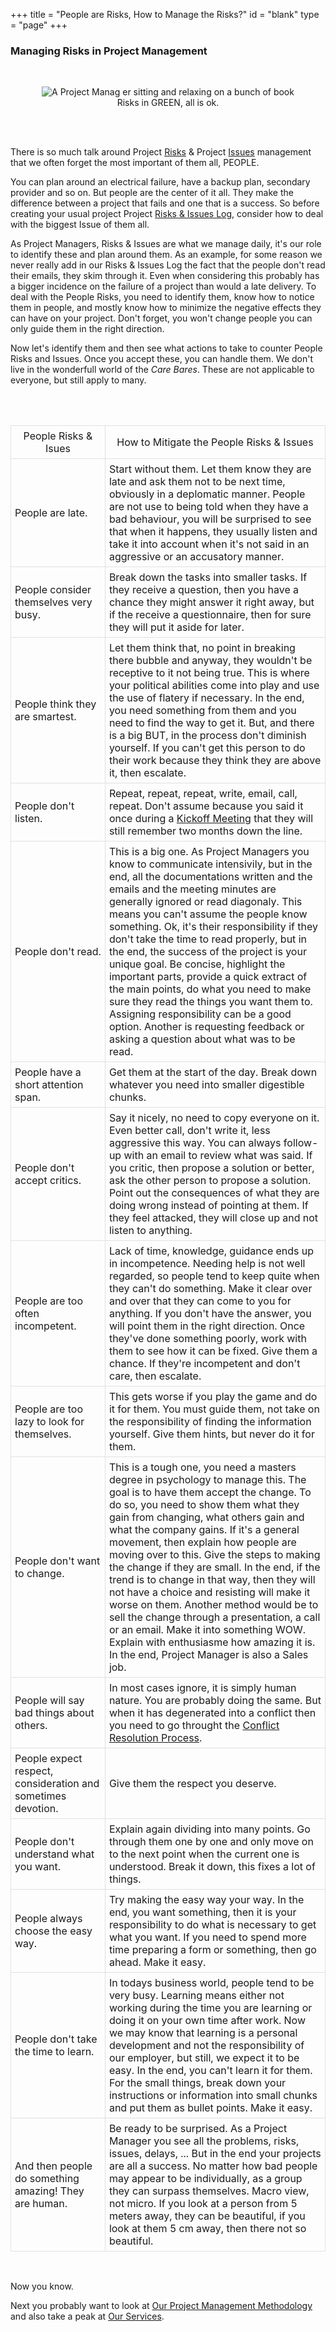 +++
title = "People are Risks, How to Manage the Risks?"
id = "blank"
type = "page"
+++


###  Managing Risks in Project Management

<br />

<center>
<figure>
 <img src="/img/pm-methodology/people-risk-management.png" alt="A Project Manag
er sitting and relaxing on a bunch of book" />
 <figcaption>Risks in GREEN, all is ok.</figcaption>
</figure>
</center>

<br />
<br />

There is so much talk around Project <a href="/pm-methodology/project-management-glossary/#risk">Risks</a> & Project <a href="/pm-methodology/project-management-glossary/#issue">Issues</a> management that we often forget the most important of them all, PEOPLE.  

You can plan around an electrical failure, have a backup plan, secondary provider and so on.  But people are the center of it all.  They make the difference between a project that fails and one that is a success.  So before creating your usual project Project <a href="/pm-methodology/project-management-glossary/#rilog">Risks & Issues Log</a>, consider how to deal with the biggest Issue of them all.

As Project Managers, Risks & Issues are what we manage daily, it's our role to identify these and plan around them.  As an example, for some reason we never really add in our Risks & Issues Log the fact that the people don't read their emails, they skim through it. Even when considering this probably has a bigger incidence on the failure of a project than would a late delivery.  To deal with the People Risks, you need to identify them, know how to notice them in people, and mostly know how to minimize the negative effects they can have on your project.  Don't forget, you won't change people you can only guide them in the right direction.

Now let's identify them and then see what actions to take to counter People Risks and Issues.  Once you accept these, you can handle them.  We don't live in the wonderfull world of the <i>Care Bares</i>.  These are not applicable to everyone, but still apply to many.  

<br /><br />

<table>
<tbody>
<tr>
<td style="padding: 6px; vertical-align: center; width: 30%; border: 1px solid #e0e0e0;">
<center><bold>
People Risks & Isues
</bold></center>
</td>
<td style="padding: 6px; vertical-align: center; width: 70%; border: 1px solid #e0e0e0;">
<center><bold>
How to Mitigate the People Risks & Issues
</bold></center>
</td>
</tr>
<tr>
<td style="padding: 6px; vertical-align: center; width: 30%; border: 1px solid #e0e0e0;">
People are late.
</td>
<td style="padding: 6px; vertical-align: center; width: 70%; border: 1px solid #e0e0e0;">
Start without them.  Let them know they are late and ask them not to be next time, obviously in a deplomatic manner.  People are not use to being told when they have a bad behaviour, you will be surprised to see that when it happens, they usually listen and take it into account when it's not said in an aggressive or an accusatory manner.
</td>
</tr>
<td style="padding: 6px; vertical-align: center; width: 30%; border: 1px solid #e0e0e0;">
People consider themselves very busy.
</td>
<td style="padding: 6px; vertical-align: center; width: 70%; border: 1px solid #e0e0e0;">
Break down the tasks into smaller tasks.  If they receive a question, then you have a chance they might answer it right away, but if the receive a questionnaire, then for sure they will put it aside for later.
</td>
</tr>
<tr>
<td style="padding: 6px; vertical-align: center; width: 30%; border: 1px solid #e0e0e0;">
People think they are smartest.
</td>
<td style="padding: 6px; vertical-align: center; width: 70%; border: 1px solid #e0e0e0;">
Let them think that, no point in breaking there bubble and anyway, they wouldn't be receptive to it not being true.  This is where your political abilities come into play and use the use of flatery if necessary.  In the end, you need something from them and you need to find the way to get it.  But, and there is a big BUT, in the process don't diminish yourself.  If you can't get this person to do their work because they think they are above it, then escalate.
</td>
</tr>
<tr>
<td style="padding: 6px; vertical-align: center; width: 30%; border: 1px solid #e0e0e0;">
People don't listen.
</td>
<td style="padding: 6px; vertical-align: center; width: 70%; border: 1px solid #e0e0e0;">
Repeat, repeat, repeat, write, email, call, repeat.  Don't assume because you said it once during a <a href="/pm-methodology/project-management-glossary/#kickoff">Kickoff Meeting</a> that they will still remember two months down the line.  
</td>
</tr>
<tr>
<td style="padding: 6px; vertical-align: center; width: 30%; border: 1px solid #e0e0e0;">
People don't read.
</td>
<td style="padding: 6px; vertical-align: center; width: 70%; border: 1px solid #e0e0e0;">
This is a big one.  As Project Managers you know to communicate intensivily, but in the end, all the documentations written and the emails and the meeting minutes are generally ignored or read diagonaly.  This means you can't assume the people know something.  Ok, it's their responsibility if they don't take the time to read properly, but in the end, the success of the project is your unique goal.  
Be concise, highlight the important parts, provide a quick extract of the main points, do what you need to make sure they read the things you want them to.
Assigning responsibility can be a good option.  
Another is requesting feedback or asking a question about what was to be read.  
</td>
</tr>
<tr>
<td style="padding: 6px; vertical-align: center; width: 30%; border: 1px solid #e0e0e0;">
People have a short attention span.
</td>
<td style="padding: 6px; vertical-align: center; width: 70%; border: 1px solid #e0e0e0;">
Get them at the start of the day.
Break down whatever you need into smaller digestible chunks.
</td>
</tr>
<tr>
<td style="padding: 6px; vertical-align: center; width: 30%; border: 1px solid #e0e0e0;">
People don't accept critics.
</td>
<td style="padding: 6px; vertical-align: center; width: 70%; border: 1px solid #e0e0e0;">
Say it nicely, no need to copy everyone on it.  Even better call, don't write it, less aggressive this way.  You can always follow-up with an email to review what was said. 
If you critic, then propose a solution or better, ask the other person to propose a solution.  
Point out the consequences of what they are doing wrong instead of pointing at them.  If they feel attacked, they will close up and not listen to anything.
</td>
</tr>
<tr>
<td style="padding: 6px; vertical-align: center; width: 30%; border: 1px solid #e0e0e0;">
People are too often incompetent.
</td>
<td style="padding: 6px; vertical-align: center; width: 70%; border: 1px solid #e0e0e0;">
Lack of time, knowledge, guidance ends up in incompetence.  Needing help is not well regarded, so people tend to keep quite when they can't do something.
Make it clear over and over that they can come to you for anything.  If you don't have the answer, you will point them in the right direction.
Once they've done something poorly, work with them to see how it can be fixed.  Give them a chance.
If they're incompetent and don't care, then escalate.
</td>
</tr>
<tr>
<td style="padding: 6px; vertical-align: center; width: 30%; border: 1px solid #e0e0e0;">
People are too lazy to look for themselves.
</td>
<td style="padding: 6px; vertical-align: center; width: 70%; border: 1px solid #e0e0e0;">
This gets worse if you play the game and do it for them.  You must guide them, not take on the responsibility of finding the information yourself.
Give them hints, but never do it for them.
</td>
</tr>
<tr>
<td style="padding: 6px; vertical-align: center; width: 30%; border: 1px solid #e0e0e0;">
People don't want to change.
</td>
<td style="padding: 6px; vertical-align: center; width: 70%; border: 1px solid #e0e0e0;">
This is a tough one, you need a masters degree in psychology to manage this.
The goal is to have them accept the change.  To do so, you need to show them what they gain from changing, what others gain and what the company gains.  If it's a general movement, then explain how people are moving over to this.  Give the steps to making the change if they are small.  In the end, if the trend is to change in that way, then they will not have a choice and resisting will make it worse on them.
Another method would be to sell the change through a presentation, a call or an email.  Make it into something WOW.  Explain with enthusiasme how amazing it is.  In the end, Project Manager is also a Sales job.  
</td>
</tr>
<tr>
<td style="padding: 6px; vertical-align: center; width: 30%; border: 1px solid #e0e0e0;">
People will say bad things about others.
</td>
<td style="padding: 6px; vertical-align: center; width: 70%; border: 1px solid #e0e0e0;">
In most cases ignore, it is simply human nature.  You are probably doing the same.
But when it has degenerated into a conflict then you need to go throught the <a href="/pm-methodology/project-management-glossary/#conflictresolution">Conflict Resolution Process</a>.
</td>
</tr>
<tr>
<td style="padding: 6px; vertical-align: center; width: 30%; border: 1px solid #e0e0e0;">
People expect respect, consideration and sometimes devotion.
</td>
<td style="padding: 6px; vertical-align: center; width: 70%; border: 1px solid #e0e0e0;">
Give them the respect you deserve.  
</td>
</tr>
<tr>
<td style="padding: 6px; vertical-align: center; width: 30%; border: 1px solid #e0e0e0;">
People don't understand what you want.
</td>
<td style="padding: 6px; vertical-align: center; width: 70%; border: 1px solid #e0e0e0;">
Explain again dividing into many points.  Go through them one by one and only move on to the next point when the current one is understood.  Break it down, this fixes a lot of things.
</td>
</tr>
<tr>
<td style="padding: 6px; vertical-align: center; width: 30%; border: 1px solid #e0e0e0;">
People always choose the easy way.
</td>
<td style="padding: 6px; vertical-align: center; width: 70%; border: 1px solid #e0e0e0;">
Try making the easy way your way.  In the end, you want something, then it is your responsibility to do what is necessary to get what you want.  If you need to spend more time preparing a form or something, then go ahead.  Make it easy.  
</td>
</tr>
<tr>
<td style="padding: 6px; vertical-align: center; width: 30%; border: 1px solid #e0e0e0;">
People don't take the time to learn.
</td>
<td style="padding: 6px; vertical-align: center; width: 70%; border: 1px solid #e0e0e0;">
In todays business world, people tend to be very busy.  Learning means either not working during the time you are learning or doing it on your own time after work.  Now we may know that learning is a personal development and not the responsibility of our employer, but still, we expect it to be easy.  In the end, you can't learn it for them.  
For the small things, break down your instructions or information into small chunks and put them as bullet points.  Make it easy.
</td>
</tr>
<tr>
<td style="padding: 6px; vertical-align: center; width: 30%; border: 1px solid #e0e0e0;">
And then people do something amazing!  They are human.
</td>
<td style="padding: 6px; vertical-align: center; width: 70%; border: 1px solid #e0e0e0;">
Be ready to be surprised.  As a Project Manager you see all the problems, risks, issues, delays, ...  But in the end your projects are all a success.  No matter how bad people may appear to be individually, as a group they can surpass themselves.  Macro view, not micro.  If you look at a person from 5 meters away, they can be beautiful, if you look at them 5 cm away, then there not so beautiful.
</td>
</tr>
</tbody>
</table>

<br />

Now you know.

Next you probably want to look at <a href="/project-management-methodology/">Our Project Management Methodology</a> and also take a peak at <a href="/project-management-services/all-project-management-services/">Our Services</a>.
